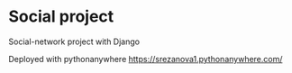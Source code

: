 # Social project
Social-network project  with Django

Deployed with pythonanywhere https://srezanova1.pythonanywhere.com/

